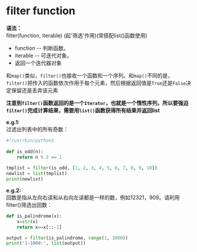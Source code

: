 # filter function

**语法：**  
filter(function, iterable)  (起'筛选'作用)(常搭配list()函数使用)  
* function -- 判断函数。
* iterable -- 可迭代对象。  
* 返回一个迭代器对象

和`map()`类似，`filter()`也接收一个函数和一个序列。和`map()`不同的是，`filter()`把传入的函数依次作用于每个元素，然后根据返回值是`True`还是`False`决定保留还是丢弃该元素

**注意到`filter()`函数返回的是一个`Iterator`，也就是一个惰性序列，所以要强迫`filter()`完成计算结果，需要用`list()`函数获得所有结果并返回list**


**e.g.1:**  
过滤出列表中的所有奇数：
```python
#!/usr/bin/python3
 
def is_odd(n):
    return n % 2 == 1
 
tmplist = filter(is_odd, [1, 2, 3, 4, 5, 6, 7, 8, 9, 10])
newlist = list(tmplist)
print(newlist)
```

**e.g.2:**  
回数是指从左向右读和从右向左读都是一样的数，例如12321，909。请利用filter()筛选出回数：

```python
def is_palindrome(x):
    x=str(x)
    return x==x[::-1]

output = filter(is_palindrome, range(1, 1000))
print('1~1000:', list(output))
```